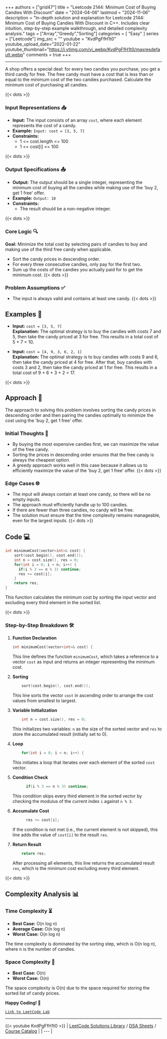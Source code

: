 
+++
authors = ["grid47"]
title = "Leetcode 2144: Minimum Cost of Buying Candies With Discount"
date = "2024-04-06"
lastmod = "2024-11-06"
description = "In-depth solution and explanation for Leetcode 2144: Minimum Cost of Buying Candies With Discount in C++. Includes clear intuition, step-by-step example walkthrough, and detailed complexity analysis."
tags = ["Array","Greedy","Sorting"]
categories = [
    "Easy"
]
series = ["Leetcode"]
img_src = ""
youtube = "KvdPgFfH1t0"
youtube_upload_date="2022-01-22"
youtube_thumbnail="https://i.ytimg.com/vi_webp/KvdPgFfH1t0/maxresdefault.webp"
comments = true
+++



---
A shop offers a special deal: for every two candies you purchase, you get a third candy for free. The free candy must have a cost that is less than or equal to the minimum cost of the two candies purchased. Calculate the minimum cost of purchasing all candies.
<!--more-->
{{< dots >}}
### Input Representations 📥
- **Input:** The input consists of an array `cost`, where each element represents the cost of a candy.
- **Example:** `Input: cost = [3, 5, 7]`
- **Constraints:**
	- 1 <= cost.length <= 100
	- 1 <= cost[i] <= 100

{{< dots >}}
### Output Specifications 📤
- **Output:** The output should be a single integer, representing the minimum cost of buying all the candies while making use of the 'buy 2, get 1 free' offer.
- **Example:** `Output: 10`
- **Constraints:**
	- The result should be a non-negative integer.

{{< dots >}}
### Core Logic 🔍
**Goal:** Minimize the total cost by selecting pairs of candies to buy and making use of the third free candy when applicable.

- Sort the candy prices in descending order.
- For every three consecutive candies, only pay for the first two.
- Sum up the costs of the candies you actually paid for to get the minimum cost.
{{< dots >}}
### Problem Assumptions ✅
- The input is always valid and contains at least one candy.
{{< dots >}}
## Examples 🧩
- **Input:** `cost = [3, 5, 7]`  \
  **Explanation:** The optimal strategy is to buy the candies with costs 7 and 5, then take the candy priced at 3 for free. This results in a total cost of 5 + 7 = 10.

- **Input:** `cost = [4, 9, 3, 6, 2, 1]`  \
  **Explanation:** The optimal strategy is to buy candies with costs 9 and 6, then take the candy priced at 4 for free. After that, buy candies with costs 3 and 2, then take the candy priced at 1 for free. This results in a total cost of 9 + 6 + 3 + 2 = 17.

{{< dots >}}
## Approach 🚀
The approach to solving this problem involves sorting the candy prices in descending order and then pairing the candies optimally to minimize the cost using the 'buy 2, get 1 free' offer.

### Initial Thoughts 💭
- By buying the most expensive candies first, we can maximize the value of the free candy.
- Sorting the prices in descending order ensures that the free candy is always the cheapest option.
- A greedy approach works well in this case because it allows us to efficiently maximize the value of the 'buy 2, get 1 free' offer.
{{< dots >}}
### Edge Cases 🌐
- The input will always contain at least one candy, so there will be no empty inputs.
- The approach must efficiently handle up to 100 candies.
- If there are fewer than three candies, no candy will be free.
- The solution must ensure that the time complexity remains manageable, even for the largest inputs.
{{< dots >}}
## Code 💻
```cpp
int minimumCost(vector<int>& cost) {
    sort(cost.begin(), cost.end());
    int n = cost.size(), res = 0;
    for(int i = 0; i < n; i++) {
      if(i % 3 == n % 3) continue;
      res += cost[i];
    }
    return res;
}
```

This function calculates the minimum cost by sorting the input vector and excluding every third element in the sorted list.

{{< dots >}}
### Step-by-Step Breakdown 🛠️
1. **Function Declaration**
	```cpp
	int minimumCost(vector<int>& cost) {
	```
	This line defines the function `minimumCost`, which takes a reference to a vector `cost` as input and returns an integer representing the minimum cost.

2. **Sorting**
	```cpp
	    sort(cost.begin(), cost.end());
	```
	This line sorts the vector `cost` in ascending order to arrange the cost values from smallest to largest.

3. **Variable Initialization**
	```cpp
	    int n = cost.size(), res = 0;
	```
	This initializes two variables: `n` as the size of the sorted vector and `res` to store the accumulated result (initially set to 0).

4. **Loop**
	```cpp
	    for(int i = 0; i < n; i++) {
	```
	This initiates a loop that iterates over each element of the sorted `cost` vector.

5. **Condition Check**
	```cpp
	      if(i % 3 == n % 3) continue;
	```
	This condition skips every third element in the sorted vector by checking the modulus of the current index `i` against `n % 3`.

6. **Accumulate Cost**
	```cpp
	      res += cost[i];
	```
	If the condition is not met (i.e., the current element is not skipped), this line adds the value of `cost[i]` to the result `res`.

7. **Return Result**
	```cpp
	    return res;
	```
	After processing all elements, this line returns the accumulated result `res`, which is the minimum cost excluding every third element.

{{< dots >}}
## Complexity Analysis 📊
### Time Complexity ⏳
- **Best Case:** O(n log n)
- **Average Case:** O(n log n)
- **Worst Case:** O(n log n)

The time complexity is dominated by the sorting step, which is O(n log n), where n is the number of candies.

### Space Complexity 💾
- **Best Case:** O(n)
- **Worst Case:** O(n)

The space complexity is O(n) due to the space required for storing the sorted list of candy prices.

**Happy Coding! 🎉**


[`Link to LeetCode Lab`](https://leetcode.com/problems/minimum-cost-of-buying-candies-with-discount/description/)

---
{{< youtube KvdPgFfH1t0 >}}
| [LeetCode Solutions Library](https://grid47.xyz/leetcode/) / [DSA Sheets](https://grid47.xyz/sheets/) / [Course Catalog](https://grid47.xyz/courses/) |
| --- |
